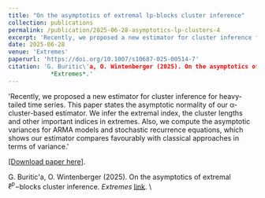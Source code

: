 ```yaml
---
title: "On the asymptotics of extremal lp-blocks cluster inference"
collection: publications
permalink: /publication/2025-06-28-asymptotics-lp-clusters-4
excerpt: 'Recently, we proposed a new estimator for cluster inference for heavy-tailed time series. This paper states the asymptotic normality of our α-cluster-based estimator. We infer the extremal index, the cluster lengths and other important indices in extremes. Also, we compute the asymptotic variances for ARMA models and stochastic recurrence equations, which shows our estimator compares favourably with classical approaches in terms of variance.'
date: 2025-06-28
venue: 'Extremes'
paperurl: 'https://doi.org/10.1007/s10687-025-00514-7'
citation: 'G. Buritic\'a, O. Wintenberger (2025). On the asymptotics of extremal $\ell^p-$blocks cluster inference. 
            *Extremes*.'
---
```

'Recently, we proposed a new estimator for cluster inference for heavy-tailed time series. This paper states the asymptotic normality of our α-cluster-based estimator. We infer the extremal index, the cluster lengths and other important indices in extremes. Also, we compute the asymptotic variances for ARMA models and stochastic recurrence equations, which shows our estimator compares favourably with classical approaches in terms of variance.'

[[Download paper here]](https://doi.org/10.1007/s10687-025-00514-7).


G. Buritic\'a, O. Wintenberger (2025). On the asymptotics of extremal $\ell^p-$blocks cluster inference. *Extremes* [link](https://doi.org/10.1007/s10687-025-00514-7). \\

